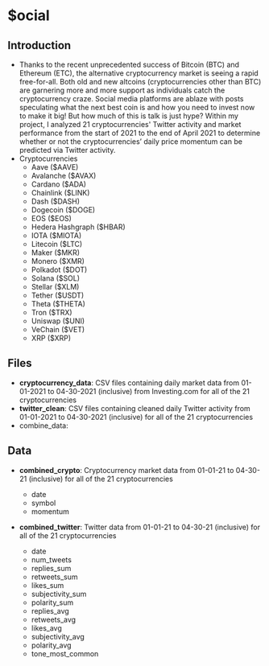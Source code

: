 # $ocial

## Introduction
* Thanks to the recent unprecedented success of Bitcoin (BTC) and Ethereum (ETC), the alternative cryptocurrency market is seeing a rapid free-for-all.
Both old and new altcoins (cryptocurrencies other than BTC) are garnering more and more support as individuals catch the cryptocurrency craze. 
Social media platforms are ablaze with posts speculating what the next best coin is and how you need to invest now to make it big!
But how much of this is talk is just hype?
Within my project, I analyzed 21 cryptocurrencies' Twitter activity and market performance from the start of 2021 to the end of April 2021 to 
determine whether or not the cryptocurrencies’ daily price momentum can be predicted via Twitter activity.
* Cryptocurrencies
  * Aave ($AAVE)
  * Avalanche ($AVAX)
  * Cardano ($ADA)
  * Chainlink ($LINK)
  * Dash ($DASH)
  * Dogecoin ($DOGE)
  * EOS ($EOS)
  * Hedera Hashgraph ($HBAR)
  * IOTA ($MIOTA)
  * Litecoin ($LTC)
  * Maker ($MKR)
  * Monero ($XMR)
  * Polkadot ($DOT)
  * Solana ($SOL)
  * Stellar ($XLM)
  * Tether ($USDT)
  * Theta ($THETA)
  * Tron ($TRX)
  * Uniswap ($UNI)
  * VeChain ($VET)
  * XRP ($XRP)

## Files
* **cryptocurrency_data**: CSV files containing daily market data from 01-01-2021 to 04-30-2021 (inclusive) from Investing.com for all of the 21 cryptocurrencies
* **twitter_clean**: CSV files containing cleaned daily Twitter activity from 01-01-2021 to 04-30-2021 (inclusive) for all of the 21 cryptocurrencies
* combine_data:

## Data
* **combined_crypto**: Cryptocurrency market data from 01-01-21 to 04-30-21 (inclusive) for all of the 21 cryptocurrencies
  * date
  * symbol
  * momentum

* **combined_twitter**: Twitter data from 01-01-21 to 04-30-21 (inclusive) for all of the 21 cryptocurrencies
  * date
  * num_tweets
  * replies_sum
  * retweets_sum
  * likes_sum
  * subjectivity_sum
  * polarity_sum
  * replies_avg
  * retweets_avg
  * likes_avg
  * subjectivity_avg
  * polarity_avg
  * tone_most_common



